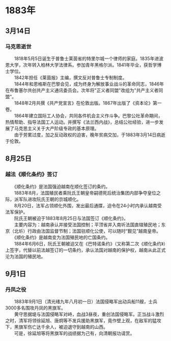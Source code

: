 # 1883年
## 3月14日
### 马克思逝世
　　1818年5月5日诞生于普鲁士莱茵省的特里尔城一个律师的家庭。1835年进波恩大学，次年转入柏林大学法律系。参加青年黑格尔派。1841年毕业，获哲学博士学位。<br>　　1842年担任《莱茵报》主编，撰文反对普鲁士专制制度。<br>　　1844年和恩格斯在巴黎会见，成为终身为解放事业战斗的革命同志，1846年在布鲁塞尔共创共产主义通讯委员会。次年将"正义者同盟"改组为"共产主义者同盟"。<br>　　1848年2月共撰《共产党宣言》在伦敦出版。1867年出版了《资本论》第一卷。<br>　　1864年建立国际工人协会，共同各件机会主义作斗争。巴黎公社革命期间，热情帮助、指导法国工人运动。并撰写《法兰西内战》，总结公社经验，进一步发展了马克思主义关于大产阶级专政的基本原理。<br>　　由于劳累过度，加之反动政权的迫害，晚年贫病交加，于1883年3月14日病逝于伦敦。
## 8月25日
### 越法《顺化条约》签订
　　《顺化条约》是法国强迫越南在顺化签订的条约。<br>　　1883年8月，法国殖民者乘阮氏王朝皇帝嗣德死后统治集团内部争夺皇位之际，派军队进攻阮氏王朝的京城顺化。<br>　　8月20日，法军占领顺化外围，发出最后通牒，迫令在24小时内承认越南受法军保护。<br>　　阮氏王朝被迫于1883年8月25日与法国签订《顺化条约》。<br>　　主要内容为：越南承认并接受法国控制；平顶省并入南圻法国直辖殖民地；东京（北圻）行政由法国监督节制；法国驻顺化公使，可以随时“觐见”越南皇帝。<br>　　《顺化条约》是越南变为法国殖民地的亡国条约。<br>　　1884年6月6日，阮氏王朝被迫又在《巴特诺条约》（又称第二次《顺化条约》）上签字，代替以前法越签订的一切条约，承认法国对越南的保护权，越南从此正式沦为法国的殖民地。
## 9月1日
### 丹凤之役
　　1883年9月1日（清光绪九年八月初一日）法国侵略军出动兵船11艘，士兵3000多名围攻丹凤的黑旗军。<br>　　黄守思据堤与法国侵略军对峙，血战3昼夜，重创法国侵略军。正当战斗激烈之时，清军将领徐延旭、唐炯等不发兵援助黑旗军，竟作壁上观，在敌军的猛攻下，黑旗军伤亡达千余人，被迫退守到越南的山西。<br>　　可是，徐延旭等将黑旗军的战绩据为己有，向清朝报功请赏。
<comment/>